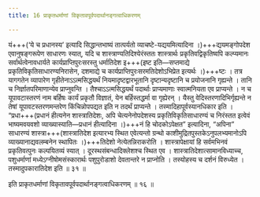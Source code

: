 ```yaml
---
title: 16 प्राकृतधर्माणां विकृतावपूर्वपदार्थानङ्गत्वाधिकरणम्

---
```


यं+++(‘ये च प्रधानस्य’ इत्यादि सिद्धान्तभाष्यं तात्पर्यतो व्याचष्टे-यद्ययमित्यादिना ।)+++द्ययमङ्गोपदेश एवानुषङ्गरूपेण साधारणः स्यात्, यदि च शास्त्राण्यतिदिश्येरंस्ततः शास्त्रार्थः प्रकृतिवद्विकृतिष्वपि कल्प्यमानः सर्वार्थत्वेनावधार्यते कार्यप्राप्तिपुरःसरस्तु धर्मातिदेश इ+++(इष्ट इति—सप्तमाद्ये प्रकृतिविकृतिसाधारण्यनिरासेन, दशमाद्ये च कार्यप्राप्तिपुरःसरमतिदेशोऽभिप्रेत इत्यर्थः ।)+++ष्टः । तत्र यागगतेन व्यापारेण गृहीतेनाऽऽत्मसिद्धयर्थं नियमादृष्टद्वारभूतानि दृष्टान्यदृष्टानि च प्रयोजनानि गृह्यन्ते । तानि च निर्ज्ञातपरिमाणान्येव प्राप्नुवन्ति । तैश्चाऽऽत्मसिद्धयर्थं पदार्थाः प्राप्यमाणाः स्वात्मनियता एव प्राप्यन्ते । न च यूपावटास्तरणं नाम बर्हिषः कार्यं प्रकृतौ विज्ञातं, येन बर्हिस्तद्धर्मा वा गृह्येरन् । यैस्तु वेदिस्तरणादिभिर्गृह्यन्ते न तेषां यूपावटस्तरणमन्तरेण किंचिन्नोपपद्यत इति न तदर्थं प्राप्यन्ते । तस्मादिहापूर्वस्यानधिकार इति । “प्रधा+++(प्रधानं हीत्यनेन शास्त्रातिदेशः, अपि चेत्यनेनोपदेशस्य प्रकृतिविकृतिसाधारण्यं च निरंस्तत इत्वेवं भाष्यमवयवशो व्याख्यास्याति—प्रधानं हीत्यादिना ।)+++नं हि चोदकोऽपेक्षत” इत्यादिना, “अपिना” साधारण्यं शास्त्रा+++(शास्त्रातिदेश इत्यारभ्य स्थित एवेत्यन्तो ग्रन्थो काशीमुद्रितपुस्तकेऽनुपलभ्यमानोऽपि व्याख्यानाद्यवलम्बनेन स्थापितः ।)+++तिदेशो नेत्येतन्निराकरोति । शास्त्रापेक्षायां हि सर्वमभिनवं प्रकृतिवत्पुनः कल्पयितव्यं स्यात् । दूरस्थसंबन्धादिक्लेशश्च स्थित एव । शास्त्रातिदेशात्सामानविध्याच्च, पशुधर्माणां मध्येऽग्नीषोमसंस्कारार्थः पशुपुरोडाशो देवतान्तरे न प्राप्नोति । तस्योहस्य च दर्शनं विरुध्येत । तस्मादुपकारातिदेश इति ॥ ३१ ॥

इति प्राकृतधर्माणां विकृतावपूर्वपदार्थानङ्गत्वाधिकरणम् ॥ १६ ॥
